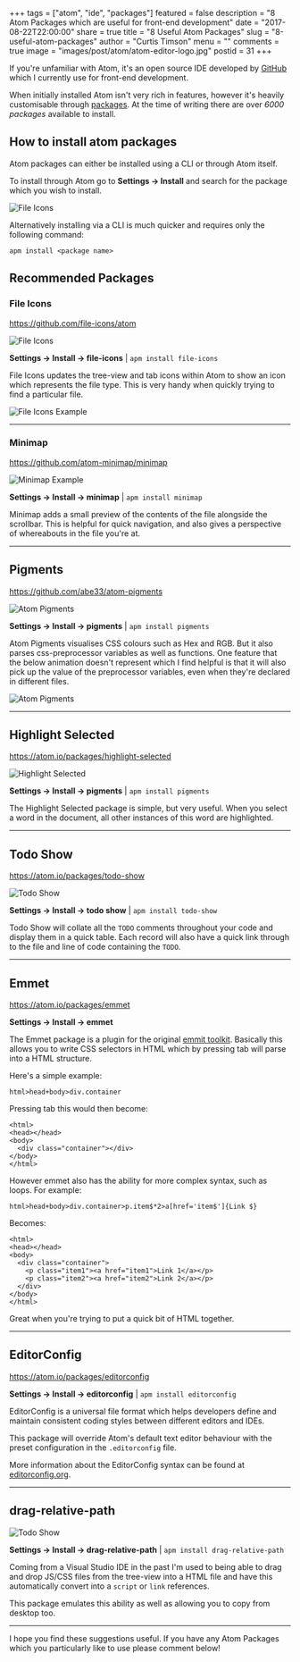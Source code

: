 +++
tags = ["atom", "ide", "packages"]
featured = false
description = "8 Atom Packages which are useful for front-end development"
date = "2017-08-22T22:00:00"
share = true
title = "8 Useful Atom Packages"
slug = "8-useful-atom-packages"
author = "Curtis Timson"
menu = ""
comments = true
image = "images/post/atom/atom-editor-logo.jpg"
postid = 31
+++

If you're unfamiliar with Atom, it's an open source IDE developed by [GitHub](http://github.com) which I currently use for front-end development.

When initially installed Atom isn't very rich in features, however it's heavily customisable through [packages](https://atom.io/packages). At the time of writing there are over *6000 packages* available to install.

## How to install atom packages
Atom packages can either be installed using a CLI or through Atom itself.

To install through Atom go to **Settings → Install** and search for the package which you wish to install.

![File Icons](/images/post/atom/package-install.png)

Alternatively installing via a CLI is much quicker and requires only the following command:

```
apm install <package name>
```

## Recommended Packages

### File Icons

https://github.com/file-icons/atom

![File Icons](/images/post/atom/file-icons.png)

**Settings → Install → file-icons** | `apm install file-icons`

File Icons updates the tree-view and tab icons within Atom to show an icon which represents the file type. This is very handy when quickly trying to find a particular file.

![File Icons Example](/images/post/atom/file-icons-example.png)

----------------------


### Minimap

https://github.com/atom-minimap/minimap

![Minimap Example](/images/post/atom/minimap-example.png)

**Settings → Install → minimap** | `apm install minimap`

Minimap adds a small preview of the contents of the file alongside the scrollbar. This is helpful for quick navigation, and also gives a perspective of whereabouts in the file you're at.

----------------------

## Pigments

https://github.com/abe33/atom-pigments

![Atom Pigments](/images/post/atom/pigments-logo.png)

**Settings → Install → pigments** | `apm install pigments`

Atom Pigments visualises CSS colours such as Hex and RGB. But it also parses css-preprocessor variables as well as functions. One feature that the below animation doesn't represent which I find helpful is that it will also pick up the value of the preprocessor variables, even when they're declared in different files.

![Atom Pigments](/images/post/atom/pigments-example.gif)

-------------------------

## Highlight Selected

https://atom.io/packages/highlight-selected

![Highlight Selected](/images/post/atom/highlight-example.gif)

**Settings → Install → pigments** | `apm install pigments`

The Highlight Selected package is simple, but very useful. When you select a word in the document, all other instances of this word are highlighted.

--------------------------

## Todo Show

https://atom.io/packages/todo-show

![Todo Show](/images/post/atom/todo-example.png)

**Settings → Install → todo show** | `apm install todo-show`

Todo Show will collate all the `TODO` comments throughout your code and display them in a quick table. Each record will also have a quick link through to the file and line of code containing the `TODO`.

---------------------------

## Emmet

https://atom.io/packages/emmet

**Settings → Install → emmet**

The Emmet package is a plugin for the original [emmit toolkit](https://emmet.io/). Basically this allows you to write CSS selectors in HTML which by pressing tab will parse into a HTML structure.

Here's a simple example:

```
html>head+body>div.container
```

Pressing tab this would then become:

```
<html>
<head></head>
<body>
  <div class="container"></div>
</body>
</html>
```

However emmet also has the ability for more complex syntax, such as loops. For example:

```
html>head+body>div.container>p.item$*2>a[href='item$']{Link $}
```

Becomes:

```
<html>
<head></head>
<body>
  <div class="container">
    <p class="item1"><a href="item1">Link 1</a></p>
    <p class="item2"><a href="item2">Link 2</a></p>
  </div>
</body>
</html>
```

Great when you're trying to put a quick bit of HTML together.

---------------------------

## EditorConfig

https://atom.io/packages/editorconfig

**Settings → Install → editorconfig** | `apm install editorconfig`

EditorConfig is a universal file format which helps developers define and maintain consistent coding styles between different editors and IDEs.

This package will override Atom's default text editor behaviour with the preset configuration in the `.editorconfig` file.

More information about the EditorConfig syntax can be found at [editorconfig.org](http://editorconfig.org/).

---------------------------

## drag-relative-path

![Todo Show](/images/post/atom/drag-relative-path-example.gif)

**Settings → Install → drag-relative-path** | `apm install drag-relative-path`

Coming from a Visual Studio IDE in the past I'm used to being able to drag and drop JS/CSS files from the tree-view into a HTML file and have this automatically convert into a `script` or `link` references.

This package emulates this ability as well as allowing you to copy from desktop too.

---------------------------

I hope you find these suggestions useful. If you have any Atom Packages which you particularly like to use please comment below!
